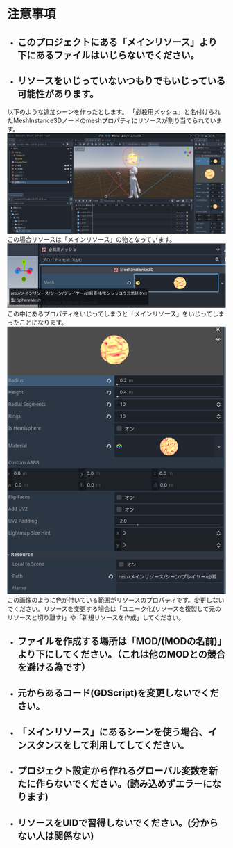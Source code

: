 # 注意事項
  * ## このプロジェクトにある「メインリソース」より下にあるファイルはいじらないでください。
  * ## リソースをいじっていないつもりでもいじっている可能性があります。<br>
   以下のような追加シーンを作ったとします。
  「必殺用メッシュ」と名付けられたMeshInstance3Dノードのmeshプロパティにリソースが割り当てられています。
   ![リソース注意1](../画像/注意事項/リソース注意.png)<br>この場合リソースは「メインリソース」の物となっています。
   ![リソース注意2](../画像/注意事項/リソースパス.png)<br>この中にあるプロパティをいじってしまうと「メインリソース」をいじってしまったことになります。
   ![リソース注意](../画像/注意事項/リソース編集注意.png)<br>この画像のように色が付いている範囲がリソースのプロパティです。変更しないでください。リソースを変更する場合は「ユニーク化(リソースを複製して元のリソースと切り離す)」や「新規リソースを作成」してください。
 * ## ファイルを作成する場所は「MOD/(MODの名前)」より下にしてください。（これは他のMODとの競合を避ける為です）
 * ## 元からあるコード(GDScript)を変更しないでください。
 * ## 「メインリソース」にあるシーンを使う場合、インスタンスをして利用してしてください。
 * ## プロジェクト設定から作れるグローバル変数を新たに作らないでください。(読み込めずエラーになります)
 * ## リソースをUIDで習得しないでください。(分からない人は関係ない)
